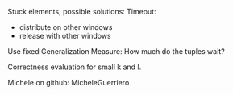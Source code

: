 Stuck elements, possible solutions:
Timeout:
- distribute on other windows
- release with other windows

Use fixed Generalization
Measure:
How much do the tuples wait?

Correctness evaluation for small k and l.

Michele on github: MicheleGuerriero
